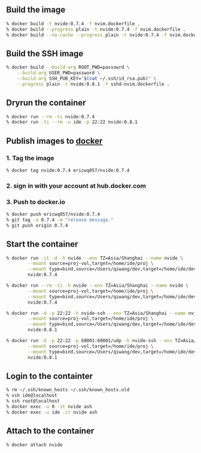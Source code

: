 ## Build the image

```sh
% docker build -t nvide:0.7.4 -f nvim.dockerfile .
% docker build --progress plain -t nvide:0.7.4 -f nvim.dockerfile .
% docker build --no-cache --progress plain -t nvide:0.7.4 -f nvim.dockerfile .
```

## Build the SSH image

```sh
% docker build --build-arg ROOT_PWD=passowrd \
	--build-arg USER_PWD=password \
	--build-arg SSH_PUB_KEY="$(cat ~/.ssh/id_rsa.pub)" \
	--progress plain -t nvide:0.8.1 -f sshd-nvim.dockerfile .
```

## Dryrun the container

```sh
% docker run --rm -ti nvide:0.7.4
% docker run -ti --rm -u ide -p 22:22 nvide:0.8.1
```

## Publish images to [docker](hub.docker.com)

### 1. Tag the image

```sh
% docker tag nvide:0.7.4 ericwq057/nvide:0.7.4
```

### 2. sign in with your account at hub.docker.com

### 3. Push to docker.io

```sh
% docker push ericwq057/nvide:0.7.4
% git tag -a 0.7.4 -m "release message."
% git push origin 0.7.4
```

## Start the container

```sh
% docker run -it -d -h nvide --env TZ=Asia/Shanghai --name nvide \
        --mount source=proj-vol,target=/home/ide/proj \
        --mount type=bind,source=/Users/qiwang/dev,target=/home/ide/develop \
        nvide:0.7.4

% docker run --rm -ti -h nvide --env TZ=Asia/Shanghai --name nvide \
        --mount source=proj-vol,target=/home/ide/proj \
        --mount type=bind,source=/Users/qiwang/dev,target=/home/ide/develop \
        nvide:0.7.4

% docker run -d -p 22:22 -h nvide-ssh --env TZ=Asia/Shanghai --name nvide-ssh \
        --mount source=proj-vol,target=/home/ide/proj \
        --mount type=bind,source=/Users/qiwang/dev,target=/home/ide/develop \
        nvide:0.8.1

% docker run -d -p 22:22 -p 60001:60001/udp -h nvide-ssh --env TZ=Asia/Shanghai --name nvide-ssh \
        --mount source=proj-vol,target=/home/ide/proj \
        --mount type=bind,source=/Users/qiwang/dev,target=/home/ide/develop \
        nvide:0.8.1
```

## Login to the containter

```sh
% rm ~/.ssh/known_hosts ~/.ssh/known_hosts.old
% ssh ide@localhost
% ssh root@localhost
% docker exec -u 0 -it nvide ash
% docker exec -u ide -it nvide ash
```

## Attach to the container

```
% docker attach nvide
```
